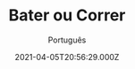 ---
id: 'fd0bc21e-2bdb-4929-9b2c-edebed6f4ebf'
type: 'movie' # Filme, Série, Anime
title: "Bater ou Correr"
synopsis: ["Em 1800, uma princesa (Lucy Liu) sequestrada na Cidade Proibida, na China, e levada até o Velho Oeste americano. Na tentativa de salvá-la parte Chon Wang (Jackie Chan), que se depara com uma cultura completamente diferente da sua. Ao ser atacado por cowboys armados, Wang responde com acrobáticos golpes de kung fu que deixam os americanos de cabelo em pé.",
]
originalTitle: "Shanghai Noon"
date: '2021-04-05T20:56:29.000Z'
update: '2021-04-05T20:56:29.000Z'
releaseDate: '2000-05-26T03:00:00.000Z'
imdb:
  rating: '6.6' # 8.5
  id: '' # tt0470752
duration: '1h 50m'
trailer:
  urls: [
    'SKpIwozEfck',
  ]
tags: ['1080p']
genre: ['Ação', 'Aventura', 'Comédia', 'Faroeste'] #
quality: 'BluRay' # BluRay, WEB-DL, HDTV, WEB-DL4K, WEB-DLe
format: 'Mkv' # MKV, MP4, TS
audio: 'Português, Inglês' # Dublado, Legendado, Dual Audio, Dub & Leg
subtitle: 'Português' # Português, inglês,
size: '2.40 GB' # 4.8 GB
audioQuality: 10
videoQuality: 10
directors: []
#  - name: 'Lana Wachowski'
#    image: ''
#  - name: 'Lilly Wachowski'
#    image: ''
cast: []
#  - name: 'Keanu Reeves'
#    image: ''
#    characterName: 'Neo'
writers: []
#  - name: ''
#    image: ''
maturityRating:
  age: '' # L , 10, 12, 14, 16, 18
  topics: [''] # Violence, Illegal drugs, Inappropriate Language, Legal Drugs, Sexual Content, Extreme Violence
###########################################
download:
  
  - url: 'magnet:?xt=urn:btih:B4A064557AD82531726450F0DE99B9CFD24D0C9E&dn=Bater%20ou%20Correr%202000%205.1%20%281080p%29%20LAPUMiA&tr=udp%3a%2f%2ftracker.opentrackr.org%3a1337%2fannounce&tr=udp%3a%2f%2ftracker.opentrackr.org%3a1337%2fannounce&tr=udp%3a%2f%2ftracker.openbittorrent.com%3a80%2fannounce&tr=udp%3a%2f%2ftracker.openbittorrent.com%3a80%2fannounce&tr=udp%3a%2f%2ftracker.openbittorrent.com%3a80%2fannounce&tr=udp%3a%2f%2ftracker.trackerfix.com%3a80%2fannounce&tr=udp%3a%2f%2ftracker.coppersurfer.tk%3a6969%2fannounce&tr=udp%3a%2f%2ftracker.leechers-paradise.org%3a6969%2fannounce&tr=udp%3a%2f%2feddie4.nl%3a6969%2fannounce&tr=udp%3a%2f%2fp4p.arenabg.com%3a1337%2fannounce&tr=udp%3a%2f%2fexplodie.org%3a6969%2fannounce&tr=udp%3a%2f%2fzer0day.ch%3a1337%2fannounce&tr=udp%3a%2f%2ftracker.opentrackr.org%3a1337%2fannounce'
    resolution: '1080p' # 720p, 1080p, 4K,
    audio: 'Dual Áudio' # Dublado, Legendado, Dual Audio
    size: '' # 4.8 GB
    quality: '' # BluRay, WEB-DL
    format: '' # MKV
images:
  cover: '/assets/movies/bater-ou-correr.jpg'
  background: '/assets/movies/'
---